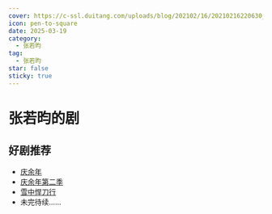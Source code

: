 ```yaml
---
cover: https://c-ssl.duitang.com/uploads/blog/202102/16/20210216220630_57545.jpg
icon: pen-to-square
date: 2025-03-19
category:
  - 张若昀
tag:
  - 张若昀
star: false
sticky: true
---
```


# 张若昀的剧

## 好剧推荐

- [庆余年](https://baike.baidu.com/item/庆余年/18023915?fromModule=lemma_inlink)
- [庆余年第二季](https://baike.baidu.com/item/庆余年第二季/56056469?fromModule=lemma_inlink)
- [雪中悍刀行](https://baike.baidu.com/item/雪中悍刀行/20140323?fromModule=lemma_inlink)
- 未完待续……
